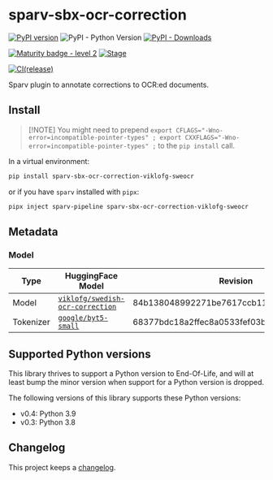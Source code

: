 # sparv-sbx-ocr-correction

[![PyPI version](https://badge.fury.io/py/sparv-sbx-ocr-correction-viklofg-sweocr.svg)](https://pypi.org/project/sparv-sbx-ocr-correction-viklofg-sweocr)
![PyPI - Python Version](https://img.shields.io/pypi/pyversions/sparv-sbx-ocr-correction-viklofg-sweocr)
[![PyPI - Downloads](https://img.shields.io/pypi/dm/sparv-sbx-ocr-correction-viklofg-sweocr)](https://pypi.org/project/sparv-sbx-ocr-correction-viklofg-sweocr/)

[![Maturity badge - level 2](https://img.shields.io/badge/Maturity-Level%202%20--%20First%20Release-yellowgreen.svg)](https://github.com/spraakbanken/getting-started/blob/main/scorecard.md)
[![Stage](https://img.shields.io/pypi/status/sparv-sbx-ocr-correction-viklofg-sweocr)](https://pypi.org/project/sparv-sbx-ocr-correction-viklofg-sweocr)

[![CI(release)](https://github.com/spraakbanken/sparv-sbx-ocr-correction/actions/workflows/release-viklofg-sweocr.yml/badge.svg)](https://github.com/spraakbanken/sparv-sbx-ocr-correction/actions/workflows/release-viklofg-sweocr.yml)

Sparv plugin to annotate corrections to OCR:ed documents.

## Install

> [!NOTE] You might need to prepend `export CFLAGS="-Wno-error=incompatible-pointer-types" ; export CXXFLAGS="-Wno-error=incompatible-pointer-types" ;` to the `pip install` call.


In a virtual environment:

```bash
pip install sparv-sbx-ocr-correction-viklofg-sweocr
```

or if you have `sparv` installed with `pipx`:

```bash
pipx inject sparv-pipeline sparv-sbx-ocr-correction-viklofg-sweocr
```

## Metadata

### Model

Type | HuggingFace Model | Revision
--- | --- | ---
Model | [`viklofg/swedish-ocr-correction`](https://huggingface.co/viklofg/swedish-ocr-correction) | 84b138048992271be7617ccb11056bbcb9b72262
Tokenizer | [`google/byt5-small`](https://huggingface.co/google/byt5-small) | 68377bdc18a2ffec8a0533fef03b1c513a4dd49d

## Supported Python versions

This library thrives to support a Python version to End-Of-Life, and will at
least bump the minor version when support for a Python version is dropped.

The following versions of this library supports these Python versions:

- v0.4: Python 3.9
- v0.3: Python 3.8

## Changelog

This project keeps a [changelog](./CHANGELOG.md).
